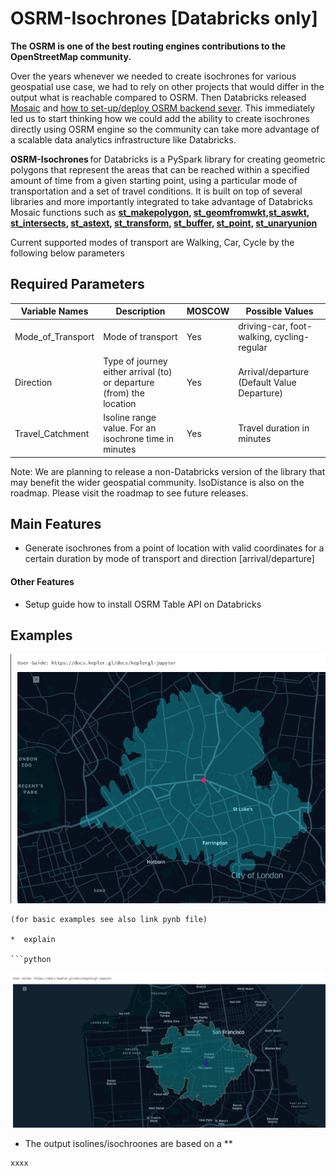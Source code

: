 # OSRM-Isochrones [Databricks only] 

**The OSRM is one of the best routing engines contributions to the OpenStreetMap community.**

Over the years whenever we needed to create isochrones for various geospatial use case, we had to rely on other projects that would differ in the output what is reachable compared to OSRM. Then Databricks released [Mosaic](https://www.databricks.com/blog/2022/05/02/high-scale-geospatial-processing-with-mosaic.html) and 
[how to set-up/deploy OSRM backend sever](https://www.databricks.com/solutions/accelerators/scalable-route-generation). 
This immediately led us to start thinking how we could add the ability to create isochrones directly using OSRM engine so the community can take more advantage of a scalable data analytics infrastructure like Databricks.

**OSRM-Isochrones** for Databricks is a PySpark library for creating geometric polygons that represent the areas that can be reached within a specified amount of time from a given starting point, using a particular mode of transportation and a set of travel conditions. It is built on top of several libraries and more importantly integrated to take advantage of Databricks Mosaic functions such as **[st_makepolygon](https://databrickslabs.github.io/mosaic/api/geometry-constructors.html#st-makepolygon), [st_geomfromwkt](https://databrickslabs.github.io/mosaic/api/geometry-constructors.html#st-geomfromwkt),[st_aswkt](https://databrickslabs.github.io/mosaic/api/geometry-constructors.html#st-aswkt), [st_intersects](https://databrickslabs.github.io/mosaic/api/geometry-constructors.html#st-point), [st_astext](https://databrickslabs.github.io/mosaic/api/geometry-constructors.html#st-astext), [st_transform](https://databrickslabs.github.io/mosaic/api/geometry-constructors.html#st-transform), [st_buffer](https://databrickslabs.github.io/mosaic/api/spatial-functions.html#st-buffer), [st_point](https://databrickslabs.github.io/mosaic/api/geometry-constructors.html#st-point), [st_unaryunion](https://databrickslabs.github.io/mosaic/api/geometry-constructors.html#st-unaryunion)**

Current supported modes of transport are Walking, Car, Cycle by the following below parameters

## Required Parameters 
|Variable Names   |	Description           |	MOSCOW     |	Possible Values            |
|--------------   |-----------------------|------------|-------------------------------|
|Mode_of_Transport|	Mode of transport	|Yes	|driving-car, foot-walking,  cycling-regular|
|Direction|	Type of journey either arrival (to) or departure (from) the location|	Yes	|Arrival/departure (Default Value Departure)|
|Travel_Catchment|	Isoline range value. For an isochrone time in minutes|	Yes|	Travel duration in minutes

Note: We are planning to release a non-Databricks version of the library that may benefit the wider geospatial community. IsoDistance is also on the roadmap. Please visit the roadmap to see future releases.  

## Main Features
   * Generate isochrones from a point of location with valid coordinates for a certain duration by mode of transport and direction [arrival/departure]
 
  #### Other Features
  * Setup guide how to install OSRM Table API on Databricks 
  
  

## Examples

![](docs/pics/Isochrones_London.png)
```
(for basic examples see also link pynb file)

*  explain

```python
```
![](docs/pics/Isochrones_Sanfransisco.png)
* The output isolines/isochroones are based on a **

```python
xxxx
```


